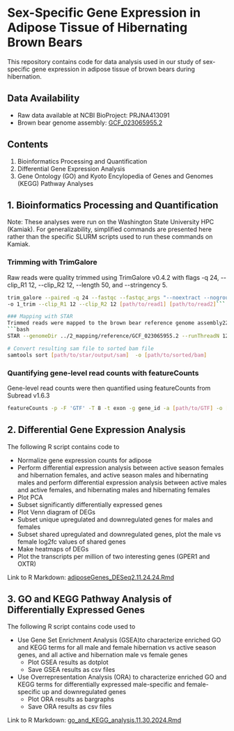 # Sex-Specific Gene Expression in Adipose Tissue of Hibernating Brown Bears
This repository contains code for data analysis used in our study of sex-specific gene expression in adipose tissue of brown bears during hibernation.

## Data Availability
- Raw data available at NCBI BioProject: PRJNA413091
- Brown bear genome assembly: [GCF_023065955.2](https://www.ncbi.nlm.nih.gov/datasets/genome/GCF_023065955.2/)

## Contents
1. Bioinformatics Processing and Quantification
2. Differential Gene Expression Analysis
3. Gene Ontology (GO) and Kyoto Encylopedia of Genes and Genomes (KEGG) Pathway Analyses

## 1. Bioinformatics Processing and Quantification

Note: These analyses were run on the Washington State University HPC (Kamiak). For generalizability, simplified commands are presented here rather than the specific SLURM scripts used to run these commands on Kamiak.

### Trimming with TrimGalore
Raw reads were quality trimmed using TrimGalore v0.4.2 with flags -q 24, --clip_R1 12, --clip_R2 12, --length 50, and --stringency 5. 
```bash
trim_galore --paired -q 24 --fastqc --fastqc_args "--noextract --nogroup --outdir 1_trim/fastqc" --stringency 5 --illumina --length 50
-o 1_trim --clip_R1 12 --clip_R2 12 [path/to/read1] [path/to/read2]```

### Mapping with STAR
Trimmed reads were mapped to the brown bear reference genome assembly22 (NCBI GCA_023065955.2) using STAR v2.7.6a 23, retaining only uniquely mapping reads using – outFilterMultimapNmax 1. 
```bash
STAR --genomeDir ../2_mapping/reference/GCF_023065955.2 --runThreadN 12 --readFilesIn [path/to/read1] [path/to/read2] --outFileNamePrefix ./2_mapped_test/[identifier prefix]  --outFilterMultimapNmax 1  --readFilesCommand zcat  --twopassMode Basic

# Convert resulting sam file to sorted bam file
samtools sort [path/to/star/output/sam]  -o [path/to/sorted/bam]

```

### Quantifying gene-level read counts with featureCounts
Gene-level read counts were then quantified using featureCounts from Subread v1.6.3
```bash
featureCounts -p -F 'GTF' -T 8 -t exon -g gene_id -a [path/to/GTF] -o [outfile.txt] [path/to/sorted/bam/files/*.bam]
```

## 2. Differential Gene Expression Analysis
The following R script contains code to
- Normalize gene expression counts for adipose
- Perform differential expression analysis between active season females and hibernation females, and active season males and hibernating males and perform differential expression analysis between active  males and active females, and hibernating  males and hibernating females
- Plot PCA 
- Subset significantly differentially expressed genes
- Plot Venn diagram of DEGs
- Subset unique upregulated and downregulated genes for males and females
- Subset shared upregulated and downregulated genes, plot the male vs female log2fc values of shared genes
- Make heatmaps of DEGs
- Plot the transcripts per million of two interesting genes (GPER1 and OXTR)

Link to R Markdown: [adiposeGenes_DESeq2.11.24.24.Rmd](https://github.com/lexienstrom/brown-bear-adipose-sex-differences/blob/main/analysis/adipose_DESeq2.11.25.24.Rmd)

## 3. GO and KEGG Pathway Analysis of Differentially Expressed Genes
The following R script contains code used to
- Use Gene Set Enrichment Analysis (GSEA)to characterize enriched GO and KEGG terms for all male and female hibernation vs active season genes, and all active and hibernation male vs female genes
  * Plot GSEA results as dotplot
  * Save GSEA results as csv files
- Use Overrepresentation Analysis (ORA) to characterize enriched GO and KEGG terms for differentially expressed male-specific and female-specific up and downregulated genes
  * Plot ORA results as bargraphs
  * Save ORA results as csv files

Link to R Markdown: [go_and_KEGG_analysis.11.30.2024.Rmd](https://github.com/lexienstrom/brown-bear-adipose-sex-differences/blob/main/analysis/go_and_KEGG_analysis.11.30.2024.Rmd)
